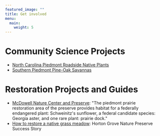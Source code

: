 ```yaml
---
featured_image: ""
title: Get involved
menu:
  main:
    weight: 5
---
```



# Community Science Projects

* [North Carolina Piedmont Roadside Native Plants](https://www.inaturalist.org/projects/north-carolina-piedmont-roadside-native-plants)
* [Southern Piedmont Pine-Oak Savannas](https://www.inaturalist.org/projects/southern-piedmont-pine-oak-savannas)

# Restoration Projects and Guides

* [McDowell Nature Center and Preserve](https://www.mecknc.gov/ParkandRec/StewardshipServices/NatureCenters/Pages/McDowell.aspx): "The piedmont prairie restoration area of the preserve provides habitat for a federally endangered plant: Schweinitz's sunflower, a federal candidate species: Georgia aster, and one rare plant: prairie dock."
* [How to restore a native grass meadow](https://www.fws.gov/raleigh/pdfs/NativeGrassFactsheet.pdf): Horton Grove Nature Preserve Success Story 